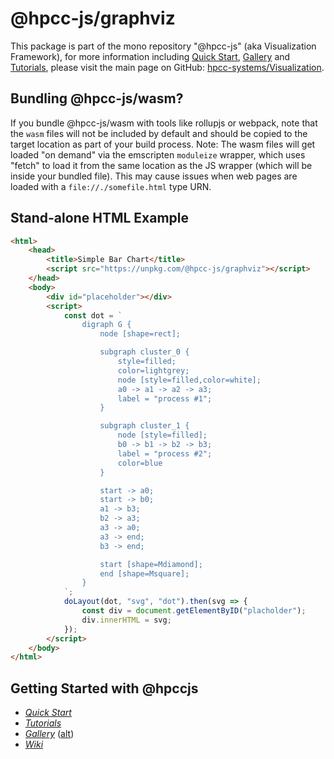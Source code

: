 # @hpcc-js/graphviz
This package is part of the mono repository "@hpcc-js" (aka Visualization Framework), for more information including [Quick Start](https://github.com/hpcc-systems/Visualization/wiki/Quick-Start), [Gallery](https://raw.githack.com/hpcc-systems/Visualization/master/demos/gallery/gallery.html) and [Tutorials](https://github.com/hpcc-systems/Visualization/wiki/Tutorials), please visit the main page on GitHub:  [hpcc-systems/Visualization](https://github.com/hpcc-systems/Visualization).

## Bundling @hpcc-js/wasm?
If you bundle @hpcc-js/wasm with tools like rollupjs or webpack, note that the `wasm` files will not be included by default and should be copied to the target location as part of your build process.
Note:  The wasm files will get loaded "on demand" via the emscripten `moduleize` wrapper, which uses "fetch" to load it from the same location as the JS wrapper (which will be inside your bundled file).  This may cause issues when web pages are loaded with a `file://./somefile.html` type URN. 

## Stand-alone HTML Example
```html
<html>
    <head>
        <title>Simple Bar Chart</title>
        <script src="https://unpkg.com/@hpcc-js/graphviz"></script>
    </head>
    <body>
        <div id="placeholder"></div>
        <script>
            const dot = `
                digraph G {
                    node [shape=rect];

                    subgraph cluster_0 {
                        style=filled;
                        color=lightgrey;
                        node [style=filled,color=white];
                        a0 -> a1 -> a2 -> a3;
                        label = "process #1";
                    }

                    subgraph cluster_1 {
                        node [style=filled];
                        b0 -> b1 -> b2 -> b3;
                        label = "process #2";
                        color=blue
                    }

                    start -> a0;
                    start -> b0;
                    a1 -> b3;
                    b2 -> a3;
                    a3 -> a0;
                    a3 -> end;
                    b3 -> end;

                    start [shape=Mdiamond];
                    end [shape=Msquare];
                }
            `;
            doLayout(dot, "svg", "dot").then(svg => {
                const div = document.getElementByID("placholder");
                div.innerHTML = svg;
            });
        </script>
    </body>
</html>
```

## Getting Started with @hpccjs
* _[Quick Start](https://github.com/hpcc-systems/Visualization/wiki/Quick-Start)_
* _[Tutorials](https://github.com/hpcc-systems/Visualization/wiki/Tutorials)_
* _[Gallery](https://raw.githack.com/hpcc-systems/Visualization/master/demos/gallery/gallery.html)_ ([alt](https://rawgit.com/hpcc-systems/Visualization/master/demos/gallery/gallery.html))
* _[Wiki](https://github.com/hpcc-systems/Visualization/wiki)_
